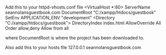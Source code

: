Add this to your httpd-vhosts.conf file
<VirtualHost *:80>
    ServerName seannolansguestbook.com
    DocumentRoot "C:/xampp/htdocs/guestbook"
    SetEnv APPLICATION_ENV "development"
    <Directory "C:/xampp/htdocs/guestbook">
        DirectoryIndex index.html
        AllowOverride All
        Order allow,deny
        Allow from all
    </Directory>
</VirtualHost>

where DocumentRoot is where the project has been downloaded to.

Also add this to your hosts file
127.0.0.1 seannolansguestbook.com
